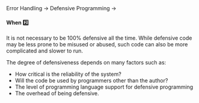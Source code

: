 <link rel="stylesheet" href="{{baseUrl}}/css/textbook.css">

<div class="website-content">

<div id="path">Error Handling &rarr; Defensive Programming &rarr;</div>

<div id="title">

#### When :two:

</div>

<div id="body">

It is not necessary to be 100% defensive all the time. While defensive code may be less prone to be misused or abused, such code can also be more complicated and slower to run.

The degree of defensiveness depends on many factors such as:

*	How critical is the reliability of the system?
*	Will the code be used by programmers other than the author?
*	The level of programming language support for defensive programming
*	The overhead of being defensive.

</div>

<div id="extras">

<include src="exercises.md" />

<div>

</div>
